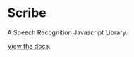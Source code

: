 Scribe
======

A Speech Recognition Javascript Library.

[View the docs](http://scribe.dholmes.co.uk/).